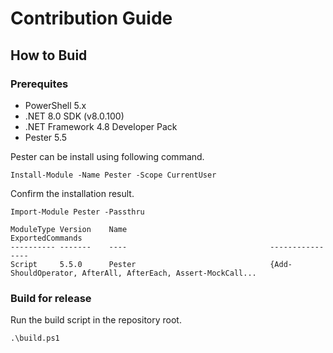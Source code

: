 # Contribution Guide

## How to Buid

### Prerequites

* PowerShell 5.x
* .NET 8.0 SDK (v8.0.100)
* .NET Framework 4.8 Developer Pack
* Pester 5.5

Pester can be install using following command.

```
Install-Module -Name Pester -Scope CurrentUser 
```

Confirm the installation result.

```
Import-Module Pester -Passthru

ModuleType Version    Name                                ExportedCommands
---------- -------    ----                                ----------------
Script     5.5.0      Pester                              {Add-ShouldOperator, AfterAll, AfterEach, Assert-MockCall...
```

### Build for release

Run the build script in the repository root.

```
.\build.ps1
```
